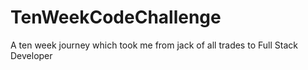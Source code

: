 # TenWeekCodeChallenge
A ten week journey which took me from jack of all trades to Full Stack Developer
